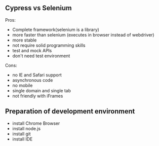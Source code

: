 ## Cypress vs Selenium

Pros:
- Complete framework(selenium is a library)
- more faster than selenium (executes in browser instead of webdriver)
- more stable
- not require solid programming skills
- test and mock APIs
- don't need test environment

Cons:
- no IE and Safari support
- asynchronous code
- no mobile
- single domain and single tab
- not friendly with iFrames

## Preparation of development environment

- install Chrome Browser
- install node.js
- install git
- install IDE
